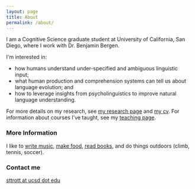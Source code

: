 ```yaml
---
layout: page
title: About
permalink: /about/
---
```


I am a Cognitive Science graduate student at University of California, San Diego, where I work with Dr. Benjamin Bergen. 

I'm interested in:

* how humans understand under-specified and ambiguous linguistic input;
* what human production and comprehension systems can tell us about language evolution; and 
* how to leverage insights from psycholinguistics to improve natural language understanding.

For more details on my research, see [my research page](https://seantrott.github.io/research/) and [my cv](https://seantrott.github.io/cv/). For information about courses I've taught, see my [teaching page](https://seantrott.github.io/teaching/).

### More Information

I like to [write music](https://seantrott.bandcamp.com/album/oscillations), [make food](https://seanmakesfood.wordpress.com/), [read books](https://www.goodreads.com/review/list/9359693), and do things outdoors (climb, tennis, soccer). 

### Contact me

[sttrott at ucsd dot edu](mailto:sttrott@ucsd.com)